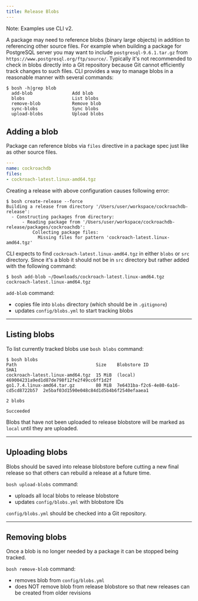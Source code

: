 ```yaml
---
title: Release Blobs
---
```


<p class="note">Note: Examples use CLI v2.</p>

A package may need to reference blobs (binary large objects) in addition to referencing other source files. For example when building a package for PostgreSQL server you may want to include `postgresql-9.6.1.tar.gz` from `https://www.postgresql.org/ftp/source/`. Typically it's not recommended to check in blobs directly into a Git repository because Git cannot efficiently track changes to such files. CLI provides a way to manage blobs in a reasonable manner with several commands:

```shell
$ bosh -h|grep blob
  add-blob               Add blob
  blobs                  List blobs
  remove-blob            Remove blob
  sync-blobs             Sync blobs
  upload-blobs           Upload blobs
```

## Adding a blob <a id="adding-blob"></a>

Package can reference blobs via `files` directive in a package spec just like as other source files.

```yaml
---
name: cockroachdb
files:
- cockroach-latest.linux-amd64.tgz
```

Creating a release with above configuration causes following error:

```shell
$ bosh create-release --force
Building a release from directory '/Users/user/workspace/cockroachdb-release':
  - Constructing packages from directory:
      - Reading package from '/Users/user/workspace/cockroachdb-release/packages/cockroachdb':
          Collecting package files:
            Missing files for pattern 'cockroach-latest.linux-amd64.tgz'
```

CLI expects to find `cockroach-latest.linux-amd64.tgz` in either `blobs` or `src` directory. Since it's a blob it should not be in `src` directory but rather added with the following command:

```shell
$ bosh add-blob ~/Downloads/cockroach-latest.linux-amd64.tgz cockroach-latest.linux-amd64.tgz
```

`add-blob` command:

- copies file into `blobs` directory (which should be in `.gitignore`)
- updates `config/blobs.yml` to start tracking blobs

---
## Listing blobs <a id="listing-blobs"></a>

To list currently tracked blobs use `bosh blobs` command:

```shell
$ bosh blobs
Path                              Size    Blobstore ID                          SHA1
cockroach-latest.linux-amd64.tgz  15 MiB  (local)                               469004231a9ed1d87de798f12fe2f49cc6ff1d2f
go1.7.4.linux-amd64.tar.gz        80 MiB  7e6431ba-f2c6-4e80-6a16-cd5cd8722b57  2e5baf03d1590e048c84d1d5b4b6f2540efaaea1

2 blobs

Succeeded
```

Blobs that have not been uploaded to release blobstore will be marked as `local` until they are uploaded.

---
## Uploading blobs <a id="saving-blobs"></a>

Blobs should be saved into release blobstore before cutting a new final release so that others can rebuild a release at a future time.

`bosh upload-blobs` command:

- uploads all local blobs to release blobstore
- updates `config/blobs.yml` with blobstore IDs

`config/blobs.yml` should be checked into a Git repository.

---
## Removing blobs <a id="removing-blobs"></a>

Once a blob is no longer needed by a package it can be stopped being tracked.

`bosh remove-blob` command:

- removes blob from `config/blobs.yml`
- does NOT remove blob from release blobstore so that new releases can be created from older revisions
